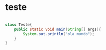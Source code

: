 # teste
~~~java

class Teste{
    public static void main(String[] args){
        System.out.println("ola mundo");
    }
}
~~~